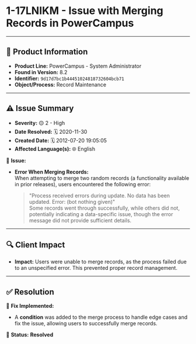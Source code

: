 # 1-17LNIKM - Issue with Merging Records in PowerCampus

---

## 📌 Product Information  
- **Product Line:** PowerCampus - System Administrator  
- **Found in Version:** 8.2  
- **Identifier:** `9d17d7bc1b44451024818732604bcb71`  
- **Object/Process:** Record Maintenance  

---

## ⚠️ Issue Summary  
- **Severity:** 🟡 2 - High  
- **Date Resolved:** 🗓️ 2020-11-30  
- **Created Date:** 🗓️ 2012-07-20 19:05:05  
- **Affected Language(s):** 🌐 English  

🔹 **Issue:**  
- **Error When Merging Records:**  
  When attempting to merge two random records (a functionality available in prior releases), users encountered the following error:  
  > "Process received errors during update. No data has been updated. Error: (bot nothing given)"  
  Some records went through successfully, while others did not, potentially indicating a data-specific issue, though the error message did not provide sufficient details.

---

## 🔍 Client Impact  
- **Impact:** Users were unable to merge records, as the process failed due to an unspecified error. This prevented proper record management.

---

## ✅ Resolution  
🔧 **Fix Implemented:**  
- A **condition** was added to the merge process to handle edge cases and fix the issue, allowing users to successfully merge records.

🚀 **Status:** **Resolved**
